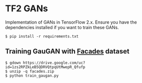 # TF2 GANs

Implementation of GANs in TensorFlow 2.x. Ensure you have the dependencies installed
if you want to train these GANs.

```shell
$ pip install -r requirements.txt 
```


## Training GauGAN with [Facades](https://cmp.felk.cvut.cz/~tylecr1/facade/) dataset

```shell
$ gdown https://drive.google.com/uc?id=1zs2RPZkLeB5QDRVQtpqUtMwepR_Qfufp
$ unzip -q facades.zip
$ python train_gaugan.py
```